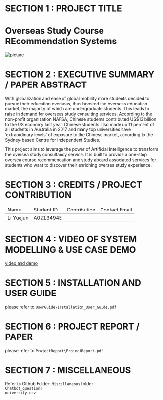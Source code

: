 # SECTION 1 : PROJECT TITLE 
# Overseas Study Course REcommendation Systems
![picture](Miscellaneous/oscres.png)   

# SECTION 2 : EXECUTIVE SUMMARY / PAPER ABSTRACT 
With globalization and ease of global mobility more students decided to pursue their education overseas, thus boosted the overseas education market, the majority of which are undergraduate students. This leads to raise in demand for overseas study consulting services. According to the non-profit organization NAFSA, Chinese students contributed US$13 billion to the US economy last year. Chinese students also made up 11 percent of all students in Australia in 2017 and many top universities have ‘extraordinary levels’ of exposure to the Chinese market, according to the Sydney-based Centre for Independent Studies.      

This project aims to leverage the power of Artificial Intelligence to transform the oversea study consultancy service. It is built to provide a one-stop oversea course recommendation and study aboard associated services for students who want to discover their enriching oversea study experience.    

# SECTION 3 : CREDITS / PROJECT CONTRIBUTION
<table>
    <thead>
        <tr>
            <td>Name</td>
            <td>Student ID</td>
            <td>Contribution</td>
            <td>Contact Email</td>
        <tr>
    </thead>
    <tbody>
        <tr>
            <td>Li Yuejun</td>
            <td>A0213494E</td>
            <td></td>
            <td></td>
        <tr>
    </tbody>
</table>

# SECTION 4 : VIDEO OF SYSTEM MODELLING & USE CASE DEMO
<a href='www.google.com'>video and demo</a>    

# SECTION 5 : INSTALLATION AND USER GUIDE
please refer to `UserGuide\Installation_User_Guide.pdf`   

# SECTION 6 : PROJECT REPORT / PAPER
please refer to `ProjectReport\ProjectReport.pdf`   

# SECTION 7 : MISCELLANEOUS
Refer to Github Folder: `Miscellaneous` folder   
    `Chatbot_questions`   
    `university.csv`   




